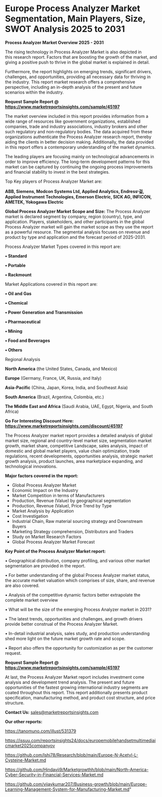 # Europe Process Analyzer Market Segmentation, Main Players, Size, SWOT Analysis 2025 to 2031

<Strong> Process Analyzer Market Overview 2025 - 2031</strong>

The rising technology in Process Analyzer Market is also depicted in this research report. Factors that are boosting the growth of the market, and giving a positive push to thrive in the global market is explained in detail.

Furthermore, the report highlights on emerging trends, significant drivers, challenges, and opportunities, providing all necessary data for thriving in the industry. This report market research offers a comprehensive perspective, including an in-depth analysis of the present and future scenarios within the industry.

<strong>Request Sample Report @ <a href=https://www.marketreportsinsights.com/sample/45197>https://www.marketreportsinsights.com/sample/45197</a></strong>

The market overview included in this report provides information from a wide range of resources like government organizations, established companies, trade and industry associations, industry brokers and other such regulatory and non-regulatory bodies. The data acquired from these organizations authenticate the Process Analyzer research report, thereby aiding the clients in better decision making. Additionally, the data provided in this report offers a contemporary understanding of the market dynamics.

The leading players are focusing mainly on technological advancements in order to improve efficiency. The long-term development patterns for this market can be captured by continuing the ongoing process improvements and financial stability to invest in the best strategies.

Top Key players of Process Analyzer Market are:

<strong>ABB, Siemens, Modcon Systems Ltd, Applied Analytics, Endressᶫ걺, Applied Instrument Technologies, Emerson Electric, SICK AG, INFICON, AMETEK, Yokogawa Electric</strong>

<strong><b>Global Process Analyzer Market Scope and Size:</b></strong>
The Process Analyzer market is declared segment by company, region (country), type, and application. Players, stakeholders, and other participants in the global Process Analyzer market will gain the market scope as they use the report as a powerful resource. The segmental analysis focuses on revenue and product by type and application and the forecast period of 2025-2031.

Process Analyzer Market Types covered in this report are:

<strong>•  Standard

•  Portable

•  Rackmount</strong>

Market Applications covered in this report are:

<strong>•  Oil and Gas

•  Chemical

•  Power Generation and Transmission

•  Pharmaceutical

•  Mining

•  Food and Beverages

•  Others</strong> 

Regional Analysis

<strong>North America</strong> (the United States, Canada, and Mexico)

<strong>Europe</strong> (Germany, France, UK, Russia, and Italy)

<strong>Asia-Pacific</strong> (China, Japan, Korea, India, and Southeast Asia)

<strong>South America</strong> (Brazil, Argentina, Colombia, etc.)

<strong>The Middle East and Africa</strong> (Saudi Arabia, UAE, Egypt, Nigeria, and South Africa)

<strong>Go For Interesting Discount Here: <a href=https://www.marketreportsinsights.com/discount/45197>https://www.marketreportsinsights.com/discount/45197</a></strong>

The Process Analyzer market report provides a detailed analysis of global market size, regional and country-level market size, segmentation market growth, market share, competitive Landscape, sales analysis, impact of domestic and global market players, value chain optimization, trade regulations, recent developments, opportunities analysis, strategic market growth analysis, product launches, area marketplace expanding, and technological innovations.

<strong><b>Major factors covered in the report:</b></strong>
<ul>
  <li>Global Process Analyzer Market </li>
  <li>Economic Impact on the Industry</li>
  <li>Market Competition in terms of Manufacturers</li>
  <li>Production, Revenue (Value) by geographical segmentation</li>
  <li>Production, Revenue (Value), Price Trend by Type</li>
  <li>Market Analysis by Application</li>
  <li>Cost Investigation</li>
  <li>Industrial Chain, Raw material sourcing strategy and Downstream Buyers</li>
  <li>Marketing Strategy comprehension, Distributors and Traders</li>
  <li>Study on Market Research Factors</li>
  <li>Global Process Analyzer Market Forecast</li>
</ul>

<strong><b>Key Point of the Process Analyzer Market report:</b></strong>

• Geographical distribution, company profiling, and various other market segmentation are provided in the report.

• For better understanding of the global Process Analyzer market status, the accurate market valuation which comprises of size, share, and revenue are also covered.

• Analysis of the competitive dynamic factors better extrapolate the complete market overview

• What will be the size of the emerging Process Analyzer market in 2031?

• The latest trends, opportunities and challenges, and growth drivers provide better construal of the Process Analyzer Market.

• In-detail industrial analysis, sales study, and production understanding shed more light on the future market growth rate and scope.

• Report also offers the opportunity for customization as per the customer request.

<strong>Request Sample Report @ <a href=https://www.marketreportsinsights.com/sample/45197>https://www.marketreportsinsights.com/sample/45197</a></strong>

At last, the Process Analyzer Market report includes investment come analysis and development trend analysis. The present and future opportunities of the fastest growing international industry segments are coated throughout this report. This report additionally presents product specification, manufacturing method, and product cost structure, and price structure.

<strong>Contact Us:</strong>
sales@marketreportsinsights.com

<strong>Our other reports:</strong>

<a href=https://tanomuno.com/illust/531379>https://tanomuno.com/illust/531379</a>

<a href=https://issuu.com/reportsinsights24/docs/europemobilehandsetmultimediaicmarket2025companyov>https://issuu.com/reportsinsights24/docs/europemobilehandsetmultimediaicmarket2025companyov</a>

<a href=https://github.com/Ishi78/Research/blob/main/Europe-N-Acetyl-L-Cysteine-Market.md>https://github.com/Ishi78/Research/blob/main/Europe-N-Acetyl-L-Cysteine-Market.md</a>

<a href=https://github.com/Hindavii9/Marketgrowthh/blob/main/North-America-Cyber-Security-in-Financial-Services-Market.md>https://github.com/Hindavii9/Marketgrowthh/blob/main/North-America-Cyber-Security-in-Financial-Services-Market.md</a>

<a href=https://github.com/vijaykumar207/Business-growth/blob/main/Europe-Learning-Management-System-for-Manufacturing-Market.md>https://github.com/vijaykumar207/Business-growth/blob/main/Europe-Learning-Management-System-for-Manufacturing-Market.md</a>"
